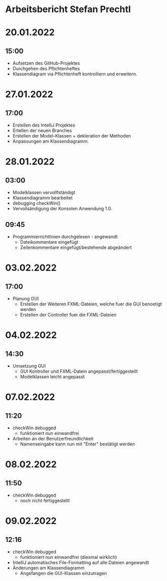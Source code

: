 # **Arbeitsbericht Stefan Prechtl**

# 20.01.2022
## 15:00

* Aufsetzen des GitHub-Projektes
* Durchgehen des Pflichtenheftes 
* Klassendiagram via Pflichtenheft kontrolliern und erweitern.

# 27.01.2022
## 17:00

* Erstellen des IntelliJ Projektes
* Ertellen der neuen Branches
* Erstellen der Model-Klassen + dekleration der Methoden
* Anpassungen am Klassendiagramm. 

# 28.01.2022
## 03:00

* Modelklassen vervollfständigt
* Klassendiagramm bearbeitet
* debugging checkWin()
* Vervollsändigung der Konsolen Anwendung 1.0.

## 09:45

* Programmierrichtlinien durchgelesen - angewandt
    * Dateikommentare eingefügt
    * Zeilenkommentare eingefügt/bestehende abgeändert


# 03.02.2022
## 17:00

* Planung GUI
   * Erstellen der Weiteren FXML-Dateien, welche fuer die GUI benoetigt werden
   * Erstellen der Controller fuer die FXML-Dateien

# 04.02.2022
## 14:30

* Umsetzung GUI
   * GUI Kontroller und FXML-Datein angepasst/fertiggestellt
   * Modelklassen leicht angepasst

# 07.02.2022
## 11:20

* checkWin debugged
  * funktioniert nun einwandfrei
* Arbeiten an der Benutzerfreundlichkeit
  * Namenseingabe kann nun mit "Enter" bestätigt werden

# 08.02.2022
## 11:50

* checkWin debugged
   * noch nicht fertiggestellt

# 09.02.2022
## 12:16

* checkWin debugged
   * funktioniert nun einwandfrei (diesmal wirklich)
* IntelliJ automatisches File-Formatting auf alle Dateien angewandt
* Änderungen am Klassendiagramm
   * Angefangen die GUI-Klassen einzutragen
